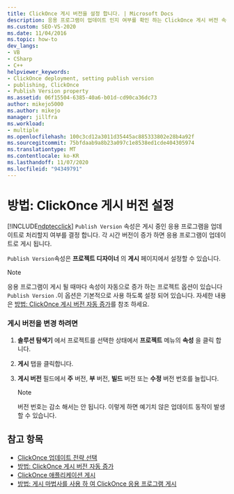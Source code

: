 ```yaml
---
title: ClickOnce 게시 버전을 설정 합니다. | Microsoft Docs
description: 응용 프로그램이 업데이트 인지 여부를 확인 하는 ClickOnce 게시 버전 속성을 설정 하는 방법에 대해 알아봅니다.
ms.custom: SEO-VS-2020
ms.date: 11/04/2016
ms.topic: how-to
dev_langs:
- VB
- CSharp
- C++
helpviewer_keywords:
- ClickOnce deployment, setting publish version
- publishing, ClickOnce
- Publish Version property
ms.assetid: 06f15504-6385-40a6-b01d-cd90ca36dc73
author: mikejo5000
ms.author: mikejo
manager: jillfra
ms.workload:
- multiple
ms.openlocfilehash: 100c3cd12a3011d35445ac885333802e28b4a92f
ms.sourcegitcommit: 75bfdaab9a8b23a097c1e8538ed1cde404305974
ms.translationtype: MT
ms.contentlocale: ko-KR
ms.lasthandoff: 11/07/2020
ms.locfileid: "94349791"
---
```

# <a name="how-to-set-the-clickonce-publish-version"></a>방법: ClickOnce 게시 버전 설정
[!INCLUDE[ndptecclick](../deployment/includes/ndptecclick_md.md)] `Publish Version` 속성은 게시 중인 응용 프로그램을 업데이트로 처리할지 여부를 결정 합니다. 각 시간 버전이 증가 하면 응용 프로그램이 업데이트로 게시 됩니다.

 `Publish Version`속성은 **프로젝트 디자이너** 의 **게시** 페이지에서 설정할 수 있습니다.

> [!NOTE]
> 응용 프로그램이 게시 될 때마다 속성이 자동으로 증가 하는 프로젝트 옵션이 있습니다 `Publish Version` .이 옵션은 기본적으로 사용 하도록 설정 되어 있습니다. 자세한 내용은 [방법: ClickOnce 게시 버전 자동 증가](../deployment/how-to-automatically-increment-the-clickonce-publish-version.md)를 참조 하세요.

### <a name="to-change-the-publish-version"></a>게시 버전을 변경 하려면

1. **솔루션 탐색기** 에서 프로젝트를 선택한 상태에서 **프로젝트** 메뉴의 **속성** 을 클릭 합니다.

2. **게시** 탭을 클릭합니다.

3. **게시 버전** 필드에서 **주** 버전, **부** 버전, **빌드** 버전 또는 **수정** 버전 번호를 늘립니다.

    > [!NOTE]
    > 버전 번호는 감소 해서는 안 됩니다. 이렇게 하면 예기치 않은 업데이트 동작이 발생할 수 있습니다.

## <a name="see-also"></a>참고 항목
- [ClickOnce 업데이트 전략 선택](../deployment/choosing-a-clickonce-update-strategy.md)
- [방법: ClickOnce 게시 버전 자동 증가](../deployment/how-to-automatically-increment-the-clickonce-publish-version.md)
- [ClickOnce 애플리케이션 게시](../deployment/publishing-clickonce-applications.md)
- [방법: 게시 마법사를 사용 하 여 ClickOnce 응용 프로그램 게시](../deployment/how-to-publish-a-clickonce-application-using-the-publish-wizard.md)